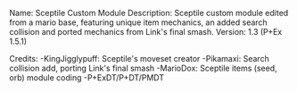 Name: Sceptile Custom Module
Description: Sceptile custom module edited from a mario base, featuring unique item mechanics, an added search collision and ported mechanics from Link's final smash.
Version: 1.3 (P+Ex 1.5.1)

Credits:
-KingJigglypuff: Sceptile's moveset creator
-Pikamaxi: Search collision add, porting Link's final smash
-MarioDox: Sceptile items (seed, orb) module coding
-P+ExDT/P+DT/PMDT